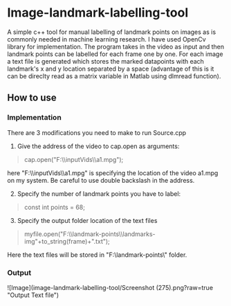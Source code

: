 # Image-landmark-labelling-tool

A simple c++ tool for manual labelling of landmark points on images as is commonly needed in machine learning research. I have used OpenCv library for implementation. The program takes in the video as input and then landmark points can be labelled for each frame one by one. For each image a text file is generated which stores the marked datapoints with each landmark's x and y location separated by a space (advantage of this is it can be direclty read as a matrix variable in Matlab using dlmread function).

## How to use

### Implementation

There are 3 modifications you need to make to run Source.cpp

1) Give the address of the video to cap.open as arguments:
> cap.open("F:\\\inputVids\\\a1.mpg");

here "F:\\\inputVids\\\a1.mpg" is specifying the location of the video a1.mpg on my system.
Be careful to use double backslash in the address.

2) Specify the number of landmark points you have to label:
> const int points = 68;

3) Specify the output folder location of the text files
> myfile.open("F:\\\landmark-points\\\landmarks-img"+to_string(frame)+".txt");

Here the text files will be stored in "F:\\landmark-points\\" folder.

### Output

![Image](image-landmark-labelling-tool/Screenshot (275).png?raw=true "Output Text file")
